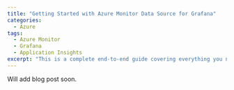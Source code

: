 ```yaml
---
title: "Getting Started with Azure Monitor Data Source for Grafana"
categories:
  - Azure
tags:
  - Azure Monitor
  - Grafana
  - Application Insights
excerpt: "This is a complete end-to-end guide covering everything you need to know about using Grafana to visualize and monitor your Azure resources with the Azure Monitor Data Source for Grafana"
---
```


Will add blog post soon.